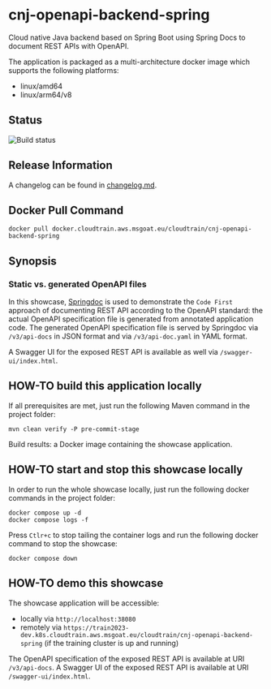 # cnj-openapi-backend-spring

Cloud native Java backend based on Spring Boot using Spring Docs to document REST APIs with OpenAPI.

The application is packaged as a multi-architecture docker image which supports the following platforms:
* linux/amd64
* linux/arm64/v8

## Status

![Build status](https://codebuild.eu-west-1.amazonaws.com/badges?uuid=eyJlbmNyeXB0ZWREYXRhIjoibHZGSUlTYXdoeVNGMnRnTTdFYitENWI2TW9WMXdhZURZa2N1ZExTT1FNZERQdmR3eDVocUluL3JWWjBldFdYYmNEWVJnNjN2SFlkemJVQWxac1orU3JnPSIsIml2UGFyYW1ldGVyU3BlYyI6ImhHVlZmVXQ4UGNTWHRpTFoiLCJtYXRlcmlhbFNldFNlcmlhbCI6MX0%3D&branch=main)

## Release Information

A changelog can be found in [changelog.md](changelog.md).

## Docker Pull Command

`docker pull docker.cloudtrain.aws.msgoat.eu/cloudtrain/cnj-openapi-backend-spring`

## Synopsis

### Static vs. generated OpenAPI files

In this showcase, [Springdoc](https://springdoc.org/#Introduction) is used to demonstrate the `Code First` approach
of documenting REST API according to the OpenAPI standard: the actual OpenAPI specification file is generated from
annotated application code. The generated OpenAPI specification file is served by Springdoc via `/v3/api-docs` in JSON format
and via `/v3/api-doc.yaml` in YAML format.

A Swagger UI for the exposed REST API is available as well via `/swagger-ui/index.html`.

## HOW-TO build this application locally

If all prerequisites are met, just run the following Maven command in the project folder:

```shell 
mvn clean verify -P pre-commit-stage
```

Build results: a Docker image containing the showcase application.

## HOW-TO start and stop this showcase locally

In order to run the whole showcase locally, just run the following docker commands in the project folder:

```shell 
docker compose up -d
docker compose logs -f 
```

Press `Ctlr+c` to stop tailing the container logs and run the following docker command to stop the showcase:

```shell 
docker compose down
```

## HOW-TO demo this showcase

The showcase application will be accessible:
* locally via `http://localhost:38080`
* remotely via `https://train2023-dev.k8s.cloudtrain.aws.msgoat.eu/cloudtrain/cnj-openapi-backend-spring` (if the training cluster is up and running)

The OpenAPI specification of the exposed REST API is available at URI `/v3/api-docs`.
A Swagger UI of the exposed REST API is available at URI `/swagger-ui/index.html`.